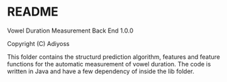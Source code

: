 README
======

Vowel Duration Measurement Back End 1.0.0

Copyright (C) Adiyoss

This folder contains the structurd prediction algorithm, features and feature functions for the automatic measurement of 
vowel duration.
The code is written in Java and have a few dependency of inside the lib folder.
